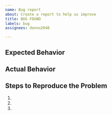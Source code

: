 ```yaml
---
name: Bug report
about: Create a report to help us improve
title: BUG FOUND
labels: bug
assignees: donno2048

---
```


## Expected Behavior


## Actual Behavior


## Steps to Reproduce the Problem

  1.
  2.
  3.
